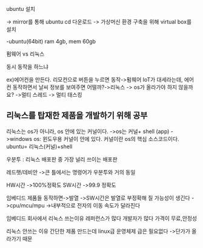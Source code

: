 ubuntu 설치

-> mirror를 통해 ubuntu cd 다운로드
-> 가상머신 환경 구축을 위해 virtual box를 설치

-ubuntu(64bit) ram 4gb, mem 60gb

펌웨어 vs 리눅스

동시 동작을 하느냐

ex)에어컨을 만든다.
리모컨으로 버튼을 누르면 동작->펌웨어
IoT가 대세라는데, 에어컨 동작하면서 날씨 정보를 보여주면 어떨까?->리눅스
-> os가 올라가야 하지 않을까요?
->멀티 스레드
-> 멀티 태스킹

리눅스를 탑재한 제품을 개발하기 위해 공부
-

리눅스는 os가 아니라, os 안에 있는 커널이다.
->os는 커널+ shell (app)
->windows os: 윈도우용 커널이 안에 있다.
커널이란 os의 핵심 소스코드이다. 
ubuntu= 리눅스(커널)+shell


우분투 : 리눅스 배포판 중 가장 널리 쓰이는 배포판

레드햇/데비안
->큰 틀에서는 명령어가 우분투와 거의 동일


HW시간
->100%정확도
SW시간 ->99.9 정확도

임베디드 제품들 동작하면->발열 ->SW시간은 발열로 부정확해 질 가능성이 생긴다
 ->cpu/mcu/mpu ->내부적으로 전자의 이동 속도가 달라진다

임베디드 회사에서 리눅스 쓰는이유
레퍼런스가 많다
개발자가 많다
가격이 무료,안정성

리눅스 안쓰는 이유
간단한 제품 만드는데 linux급 운영체제 급은 필요없다
->단가가 올라가기 때문

